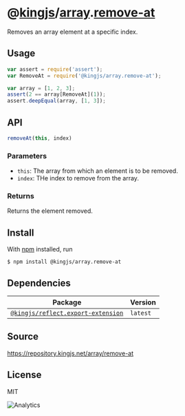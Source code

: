 # @[kingjs][@kingjs]/[array][ns0].[remove-at][ns1]
Removes an array element at a specific index.
## Usage
```js
var assert = require('assert');
var RemoveAt = require('@kingjs/array.remove-at');

var array = [1, 2, 3];
assert(2 == array[RemoveAt](1));
assert.deepEqual(array, [1, 3]);
```

## API
```ts
removeAt(this, index)
```

### Parameters
- `this`: The array from which an element is to be removed.
- `index`: THe index to remove from the array.
### Returns
Returns the element removed.


## Install
With [npm](https://npmjs.org/) installed, run
```
$ npm install @kingjs/array.remove-at
```
## Dependencies
|Package|Version|
|---|---|
|[`@kingjs/reflect.export-extension`](https://www.npmjs.com/package/@kingjs/reflect.export-extension)|`latest`|
## Source
https://repository.kingjs.net/array/remove-at
## License
MIT

![Analytics](https://analytics.kingjs.net/array/remove-at)

[@kingjs]: https://www.npmjs.com/package/kingjs
[ns0]: https://www.npmjs.com/package/@kingjs/array
[ns1]: https://www.npmjs.com/package/@kingjs/array.remove-at
